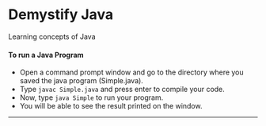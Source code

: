 # Demystify Java
Learning concepts of Java


#### To run a Java Program
- Open a command prompt window and go to the directory where you saved the java program (Simple.java).
- Type `javac Simple.java` and press enter to compile your code.
- Now, type `java Simple` to run your program.
- You will be able to see the result printed on the window.

---

